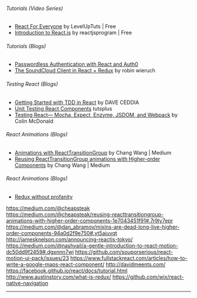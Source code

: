 
###### Tutorials (Video Series)
* [React For Everyone](https://www.youtube.com/playlist?list=PLLnpHn493BHFfs3Uj5tvx17mXk4B4ws4p) by LevelUpTuts | Free
* [Introduction to React.js](http://reactjsprogram.teachable.com/courses/reactjsfundamentals) by reactjsprogram | Free



###### Tutorials (Blogs)
* [Passwordless Authentication with React and Auth0](https://medium.com/javascript-scene/passwordless-authentication-with-react-and-auth0-c4cb003c7cde#.ybzgwr4ap)
* [The SoundCloud Client in React + Redux](http://www.robinwieruch.de/the-soundcloud-client-in-react-redux/) by robin wieruch


###### Testing React (Blogs)
* [Getting Started with TDD in React](https://daveceddia.com/getting-started-with-tdd-in-react/) by DAVE CEDDIA
* [Unit Testing React Components](http://code.tutsplus.com/courses/unit-testing-react-components) tutsplus
* [Testing React— Mocha, Expect, Enzyme, JSDOM, and Webpack](https://medium.com/@colinlmcdonald/testing-react-example-mocha-expect-enzyme-jsdom-and-webpack-e3eef674f476#.yrvly6nq2) by Colin McDonald

###### React Animations (Blogs)
* [Animations with ReactTransitionGroup](https://medium.com/@cheapsteak/animations-with-reacttransitiongroup-4972ad7da286#.bi7ygyu3j) by Chang Wang | Medium
* [Reusing ReactTransitionGroup animations with Higher-order Components](https://medium.com/@cheapsteak/reusing-reacttransitiongroup-animations-with-higher-order-components-1e7043451f91#.9nevkw2cj) by Chang Wang | Medium

###### React Animations (Blogs)
* [Redux without profanity](https://tonyhb.gitbooks.io/redux-without-profanity/content/index.html)

https://medium.com/@cheapsteak
https://medium.com/@cheapsteak/reusing-reacttransitiongroup-animations-with-higher-order-components-1e7043451f91#.7r9ly7epr
https://medium.com/@dan_abramov/mixins-are-dead-long-live-higher-order-components-94a0d2f9e750#.yt5aiuvqt
http://jamesknelson.com/announcing-reactjs-tokyo/
https://medium.com/@nashvail/a-gentle-introduction-to-react-motion-dc50dd9f2459#.dgxnnn7wj
https://github.com/souporserious/react-motion-ui-pack/issues/23
https://www.fullstackreact.com/articles/how-to-write-a-google-maps-react-component/
http://davidmeents.com/
https://facebook.github.io/react/docs/tutorial.html
http://www.austinstory.com/what-is-redux/
https://github.com/wix/react-native-navigation
___
